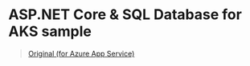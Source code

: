 # ASP.NET Core & SQL Database for AKS sample

>[Original (for Azure App Service)](https://github.com/azure-samples/dotnetcore-sqldb-tutorial)
